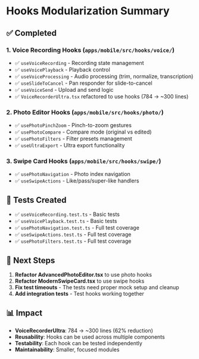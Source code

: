 # Hooks Modularization Summary

## ✅ Completed

### 1. Voice Recording Hooks (`apps/mobile/src/hooks/voice/`)
- ✅ `useVoiceRecording` - Recording state management
- ✅ `useVoicePlayback` - Playback control
- ✅ `useVoiceProcessing` - Audio processing (trim, normalize, transcription)
- ✅ `useSlideToCancel` - Pan responder for slide-to-cancel
- ✅ `useVoiceSend` - Upload and send logic
- ✅ `VoiceRecorderUltra.tsx` refactored to use hooks (784 → ~300 lines)

### 2. Photo Editor Hooks (`apps/mobile/src/hooks/photo/`)
- ✅ `usePhotoPinchZoom` - Pinch-to-zoom gestures
- ✅ `usePhotoCompare` - Compare mode (original vs edited)
- ✅ `usePhotoFilters` - Filter presets management
- ✅ `useUltraExport` - Ultra export functionality

### 3. Swipe Card Hooks (`apps/mobile/src/hooks/swipe/`)
- ✅ `usePhotoNavigation` - Photo index navigation
- ✅ `useSwipeActions` - Like/pass/super-like handlers

## 📝 Tests Created

- ✅ `useVoiceRecording.test.ts` - Basic tests
- ✅ `useVoicePlayback.test.ts` - Basic tests
- ✅ `usePhotoNavigation.test.ts` - Full test coverage
- ✅ `useSwipeActions.test.ts` - Full test coverage
- ✅ `usePhotoFilters.test.ts` - Full test coverage

## 🔄 Next Steps

1. **Refactor AdvancedPhotoEditor.tsx** to use photo hooks
2. **Refactor ModernSwipeCard.tsx** to use swipe hooks
3. **Fix test timeouts** - The tests need proper mock setup and cleanup
4. **Add integration tests** - Test hooks working together

## 📊 Impact

- **VoiceRecorderUltra**: 784 → ~300 lines (62% reduction)
- **Reusability**: Hooks can be used across multiple components
- **Testability**: Each hook can be tested independently
- **Maintainability**: Smaller, focused modules

